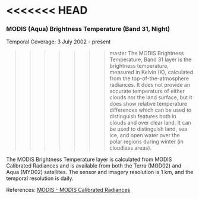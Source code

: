 <<<<<<< HEAD
=======
### MODIS (Aqua) Brightness Temperature (Band 31, Night)
Temporal Coverage: 3 July 2002 - present

>>>>>>> master
The MODIS Brightness Temperature, Band 31 layer is the brightness temperature, measured in Kelvin (K), calculated from the top-of-the-atmosphere radiances. It does not provide an accurate temperature of either clouds nor the land surface, but it does show relative temperature differences which can be used to distinguish features both in clouds and over clear land.  It can be used to distinguish land, sea ice, and open water over the polar regions during winter (in cloudless areas).

The MODIS Brightness Temperature layer is calculated from MODIS Calibrated Radiances and is available from both the Terra (MOD02) and Aqua (MYD02) satellites. The sensor and imagery resolution is 1 km, and the temporal resolution is daily.

References: [MODIS - MODIS Calibrated Radiances](http://modis.gsfc.nasa.gov/data/dataprod/mod02.php)
